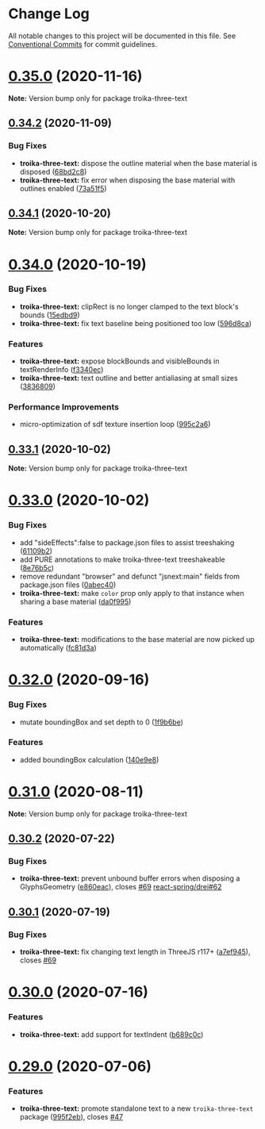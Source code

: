 # Change Log

All notable changes to this project will be documented in this file.
See [Conventional Commits](https://conventionalcommits.org) for commit guidelines.

# [0.35.0](https://github.com/protectwise/troika/compare/v0.34.2...v0.35.0) (2020-11-16)

**Note:** Version bump only for package troika-three-text





## [0.34.2](https://github.com/protectwise/troika/compare/v0.34.1...v0.34.2) (2020-11-09)


### Bug Fixes

* **troika-three-text:** dispose the outline material when the base material is disposed ([68bd2c8](https://github.com/protectwise/troika/commit/68bd2c867f9ccbb53a41b2a3c3aedcf886354d38))
* **troika-three-text:** fix error when disposing the base material with outlines enabled ([73a51f5](https://github.com/protectwise/troika/commit/73a51f5ef87676727667becc0e6bbc6495bff751))






## [0.34.1](https://github.com/protectwise/troika/compare/v0.34.0...v0.34.1) (2020-10-20)

**Note:** Version bump only for package troika-three-text





# [0.34.0](https://github.com/protectwise/troika/compare/v0.33.1...v0.34.0) (2020-10-19)


### Bug Fixes

* **troika-three-text:** clipRect is no longer clamped to the text block's bounds ([15edbd9](https://github.com/protectwise/troika/commit/15edbd95c0ec525c4a268ff3781e6e516981da02))
* **troika-three-text:** fix text baseline being positioned too low ([596d8ca](https://github.com/protectwise/troika/commit/596d8ca1e6ba35f9e68bcbda74329823a3b1b1ad))


### Features

* **troika-three-text:** expose blockBounds and visibleBounds in textRenderInfo ([f3340ec](https://github.com/protectwise/troika/commit/f3340ec1efac6a6b00f596d9ef898ed7c2a6568a))
* **troika-three-text:** text outline and better antialiasing at small sizes ([3836809](https://github.com/protectwise/troika/commit/3836809cc919b57b5eb357e66e35a15903bd54f7))


### Performance Improvements

* micro-optimization of sdf texture insertion loop ([995c2a6](https://github.com/protectwise/troika/commit/995c2a6652181f26677b8da4207f18c32455e59c))






## [0.33.1](https://github.com/protectwise/troika/compare/v0.33.0...v0.33.1) (2020-10-02)

**Note:** Version bump only for package troika-three-text





# [0.33.0](https://github.com/protectwise/troika/compare/v0.32.0...v0.33.0) (2020-10-02)


### Bug Fixes

* add "sideEffects":false to package.json files to assist treeshaking ([61109b2](https://github.com/protectwise/troika/commit/61109b2e3d21dc794ef66b3f28cf63bbdd34150e))
* add PURE annotations to make troika-three-text treeshakeable ([8e76b5c](https://github.com/protectwise/troika/commit/8e76b5c31a3cbda86595654ba9d66d8d635e44a1))
* remove redundant "browser" and defunct "jsnext:main" fields from package.json files ([0abec40](https://github.com/protectwise/troika/commit/0abec40e3af06d3ae4d990bf198d871b46730f1f))
* **troika-three-text:** make `color` prop only apply to that instance when sharing a base material ([da0f995](https://github.com/protectwise/troika/commit/da0f995be3b7594bafc6f24dd6981ee787ff4ee1))


### Features

* **troika-three-text:** modifications to the base material are now picked up automatically ([fc81d3a](https://github.com/protectwise/troika/commit/fc81d3a13ef84a8358bfbdcac066cb13a161c7f6))





# [0.32.0](https://github.com/protectwise/troika/compare/v0.31.0...v0.32.0) (2020-09-16)


### Bug Fixes

* mutate boundingBox and set depth to 0 ([1f9b6be](https://github.com/protectwise/troika/commit/1f9b6bef083c26c9de9ac0ce169544ed3f99cf89))


### Features

* added boundingBox calculation ([140e9e8](https://github.com/protectwise/troika/commit/140e9e8bf2865c54f21877ca03834bbde4e9ab52))





# [0.31.0](https://github.com/protectwise/troika/compare/v0.30.2...v0.31.0) (2020-08-11)

**Note:** Version bump only for package troika-three-text





## [0.30.2](https://github.com/protectwise/troika/compare/v0.30.1...v0.30.2) (2020-07-22)


### Bug Fixes

* **troika-three-text:** prevent unbound buffer errors when disposing a GlyphsGeometry ([e860eac](https://github.com/protectwise/troika/commit/e860eacd04404a328cc758af9103f5d2f55201ba)), closes [#69](https://github.com/protectwise/troika/issues/69) [react-spring/drei#62](https://github.com/react-spring/drei/issues/62)





## [0.30.1](https://github.com/protectwise/troika/compare/v0.30.0...v0.30.1) (2020-07-19)


### Bug Fixes

* **troika-three-text:** fix changing text length in ThreeJS r117+ ([a7ef945](https://github.com/protectwise/troika/commit/a7ef945119649b4c3b451783000dd5c40ad3f3ba)), closes [#69](https://github.com/protectwise/troika/issues/69)





# [0.30.0](https://github.com/protectwise/troika/compare/v0.29.0...v0.30.0) (2020-07-16)


### Features

* **troika-three-text:** add support for textIndent ([b689c0c](https://github.com/protectwise/troika/commit/b689c0c1b1d9de437eeea9390cfcf9be6c10eae9))





# [0.29.0](https://github.com/protectwise/troika/compare/v0.28.1...v0.29.0) (2020-07-06)


### Features

* **troika-three-text:** promote standalone text to a new `troika-three-text` package ([995f2eb](https://github.com/protectwise/troika/commit/995f2eb7202789a83671878209c65d240082ade7)), closes [#47](https://github.com/protectwise/troika/issues/47)
